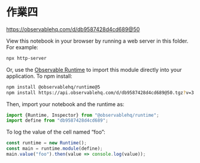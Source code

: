 # 作業四

https://observablehq.com/d/db9587428d4cd689@50

View this notebook in your browser by running a web server in this folder. For
example:

~~~sh
npx http-server
~~~

Or, use the [Observable Runtime](https://github.com/observablehq/runtime) to
import this module directly into your application. To npm install:

~~~sh
npm install @observablehq/runtime@5
npm install https://api.observablehq.com/d/db9587428d4cd689@50.tgz?v=3
~~~

Then, import your notebook and the runtime as:

~~~js
import {Runtime, Inspector} from "@observablehq/runtime";
import define from "db9587428d4cd689";
~~~

To log the value of the cell named “foo”:

~~~js
const runtime = new Runtime();
const main = runtime.module(define);
main.value("foo").then(value => console.log(value));
~~~
